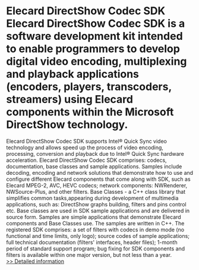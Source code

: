 # Elecard DirectShow Codec SDK<br />Elecard DirectShow Codec SDK is a software development kit intended to enable programmers to develop digital video encoding, multiplexing and playback applications (encoders, players, transcoders, streamers) using Elecard components within the Microsoft DirectShow technology.
Elecard DirectShow Codec SDK supports Intel® Quick Sync video technology and allows speed up the process of video encoding, processing, conversion and playback due to Intel® Quick Sync hardware acceleration.
Elecard DirectShow Codec SDK comprises: codecs, documentation, base classes and sample applications.
Samples include decoding, encoding and network solutions that demonstrate how to use and configure different Elecard components that come along with SDK, such as Elecard MPEG-2, AVC, HEVC codecs; network components: NWRenderer, NWSource-Plus, and other filters.
Base Classes - a C++ class library that simplifies common tasks,appearing during development of multimedia applications, such as: DirectShow graphs building, filters and pins control etc. Base classes are used in SDK sample applications and are delivered in source form.
Samples are simple applications that demonstrate Elecard components and Base Classes use. The samples are written in C++.
The registered SDK comprises:
a set of filters with codecs in demo mode (no functional and time limits, only logo);
source codes of sample applications;
full technical documentation (filters' interfaces, header files);
1-month period of standard support program;
bug fixing for SDK components and filters is available within one major version, but not less than a year.<br />[>> Detailed information](https://secure.shareit.com/shareit/product.html?productid=300250549&affiliateid=200057808)